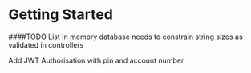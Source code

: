 # Getting Started

####TODO List
In memory database needs to constrain string sizes as validated in controllers

Add JWT Authorisation with pin and account number


